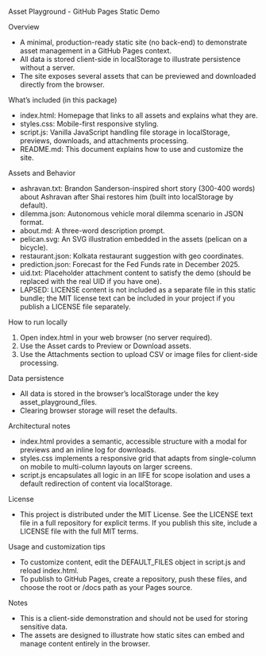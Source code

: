 Asset Playground - GitHub Pages Static Demo

Overview
- A minimal, production-ready static site (no back-end) to demonstrate asset management in a GitHub Pages context.
- All data is stored client-side in localStorage to illustrate persistence without a server.
- The site exposes several assets that can be previewed and downloaded directly from the browser.

What’s included (in this package)
- index.html: Homepage that links to all assets and explains what they are.
- styles.css: Mobile-first responsive styling.
- script.js: Vanilla JavaScript handling file storage in localStorage, previews, downloads, and attachments processing.
- README.md: This document explains how to use and customize the site.

Assets and Behavior
- ashravan.txt: Brandon Sanderson-inspired short story (300-400 words) about Ashravan after Shai restores him (built into localStorage by default).
- dilemma.json: Autonomous vehicle moral dilemma scenario in JSON format.
- about.md: A three-word description prompt.
- pelican.svg: An SVG illustration embedded in the assets (pelican on a bicycle).
- restaurant.json: Kolkata restaurant suggestion with geo coordinates.
- prediction.json: Forecast for the Fed Funds rate in December 2025.
- uid.txt: Placeholder attachment content to satisfy the demo (should be replaced with the real UID if you have one).
- LAPSED: LICENSE content is not included as a separate file in this static bundle; the MIT license text can be included in your project if you publish a LICENSE file separately.

How to run locally
1) Open index.html in your web browser (no server required).
2) Use the Asset cards to Preview or Download assets.
3) Use the Attachments section to upload CSV or image files for client-side processing.

Data persistence
- All data is stored in the browser’s localStorage under the key asset_playground_files.
- Clearing browser storage will reset the defaults.

Architectural notes
- index.html provides a semantic, accessible structure with a modal for previews and an inline log for downloads.
- styles.css implements a responsive grid that adapts from single-column on mobile to multi-column layouts on larger screens.
- script.js encapsulates all logic in an IIFE for scope isolation and uses a default redirection of content via localStorage.

License
- This project is distributed under the MIT License. See the LICENSE text file in a full repository for explicit terms. If you publish this site, include a LICENSE file with the full MIT terms.

Usage and customization tips
- To customize content, edit the DEFAULT_FILES object in script.js and reload index.html.
- To publish to GitHub Pages, create a repository, push these files, and choose the root or /docs path as your Pages source.

Notes
- This is a client-side demonstration and should not be used for storing sensitive data.
- The assets are designed to illustrate how static sites can embed and manage content entirely in the browser.
